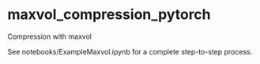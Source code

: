# maxvol_compression_pytorch
Compression with maxvol

See notebooks/ExampleMaxvol.ipynb for a complete step-to-step process.
